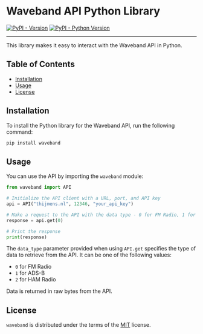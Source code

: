# Waveband API Python Library

[![PyPI - Version](https://img.shields.io/pypi/v/waveband.svg)](https://pypi.org/project/waveband)
[![PyPI - Python Version](https://img.shields.io/pypi/pyversions/waveband.svg)](https://pypi.org/project/waveband)

---

This library makes it easy to interact with the Waveband API in Python.

## Table of Contents

- [Installation](#installation)
- [Usage](#usage)
- [License](#license)

## Installation

To install the Python library for the Waveband API, run the following command:

```bash
pip install waveband
```

## Usage

You can use the API by importing the `waveband` module:

```python
from waveband import API

# Initialize the API client with a URL, port, and API key
api = API("thijmens.nl", 12346, "your_api_key")

# Make a request to the API with the data type - 0 for FM Radio, 1 for ADS-B and 2 for HAM Radio
response = api.get(0)

# Print the response
print(response)
```

The `data_type` parameter provided when using `API.get` specifies the type of data to retrieve from the API. It can be one of the following values:

- `0` for FM Radio
- `1` for ADS-B
- `2` for HAM Radio

Data is returned in raw bytes from the API.

## License

`waveband` is distributed under the terms of the [MIT](https://spdx.org/licenses/MIT.html) license.

